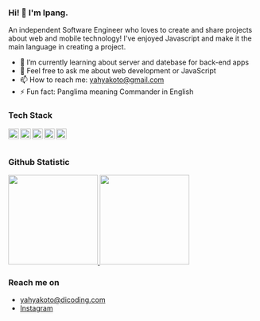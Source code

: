 ### Hi! 👋 I'm Ipang.

An independent Software Engineer who loves to create and share projects about web and mobile technology! I've enjoyed Javascript and make it the main language in creating a project.
<!-- 
I'm currently active in contributing as Curriculum Developer at <a href="https://github.com/dicodingacademy">@dicodingacademy</a> to build courses in Front-End Apps (Web, Android) and Back-End Service. -->


- 🌱 I’m currently learning about server and datebase for back-end apps
- 💬 Feel free to ask me about web development or JavaScript
- 📫 How to reach me: yahyakoto@gmail.com
- ⚡ Fun fact: Panglima meaning Commander in English

### Tech Stack
  <a href="#"><img align="left" alt="JavaScript" title="JavaScript" width="21px" src="https://upload.wikimedia.org/wikipedia/commons/9/99/Unofficial_JavaScript_logo_2.svg" /></a>
  <a href="https://nodejs.org/"><img align="left" alt="NodeJS" title="NodeJS" width="21px" src="https://seeklogo.com/images/N/nodejs-logo-FBE122E377-seeklogo.com.png" /></a>
  <a href="https://reactjs.org/"><img align="left" alt="React" title="React" width="21px" src="https://cdn.worldvectorlogo.com/logos/react-2.svg" /></a>
  <a href="https://hapi.dev/"><img align="left" alt="Hapi" title="Hapi (NodeJS HTTP Framework)" width="21px" src="https://avatars.githubusercontent.com/u/3774533?s=200&v=4" /></a>
  <a href="https://nextjs.org/"><img align="left" alt="Next" title="Next (React SSR Framework)" width="21px" src="https://iconape.com/wp-content/files/gm/82643/svg/next-js.svg" /></a>
  <br>
  <br>
  
### Github Statistic
<p align="left">
<a href="https://github.com/panglimamhmmd">
  <img height="180em" src="https://github-readme-stats-eight-theta.vercel.app/api?username=panglimamhmmd&show_icons=true&theme=algolia&include_all_commits=true&count_private=true"/>
  <img height="180em" src="https://github-readme-stats-eight-theta.vercel.app/api/top-langs/?username=panglimamhmmd&layout=compact&langs_count=8&theme=algolia"/>
</a>
</p>

### Reach me on
<!-- - <a href="https://linkedin.com/in/panglimamhmmd/">LinkedIn</a> -->
<!-- - <a href="https://dmds.dev">dmds.dev</a> -->
- yahyakoto@dicoding.com
- <a href="https://twitter/panglimamhmmd">Instagram</a>
